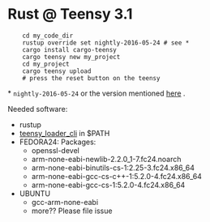 Rust @ Teensy 3.1
=================

```
    cd my_code_dir
    rustup override set nightly-2016-05-24 # see *
    cargo install cargo-teensy
    cargo teensy new my_project
    cd my_project
    cargo teensy upload
    # press the reset button on the teensy
```

\* `nightly-2016-05-24` or the version mentioned [here](https://github.com/hackndev/zinc) .

Needed software:
 * rustup
 * [teensy_loader_cli](https://www.pjrc.com/teensy/loader_cli.html) in $PATH
 * FEDORA24: Packages:
    * openssl-devel
    * arm-none-eabi-newlib-2.2.0_1-7.fc24.noarch
    * arm-none-eabi-binutils-cs-1:2.25-3.fc24.x86_64
    * arm-none-eabi-gcc-cs-c++-1:5.2.0-4.fc24.x86_64
    * arm-none-eabi-gcc-cs-1:5.2.0-4.fc24.x86_64
 * UBUNTU
    * gcc-arm-none-eabi
    * more?? Please file issue